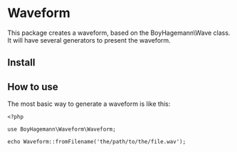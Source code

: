 Waveform
========

This package creates a waveform, based on the BoyHagemann\Wave class. It will have several generators to present the waveform.

## Install

## How to use

The most basic way to generate a waveform is like this:
```
<?php

use BoyHagemann\Waveform\Waveform;

echo Waveform::fromFilename('the/path/to/the/file.wav');
```
